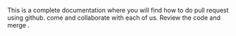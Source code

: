 This is a complete documentation where you will find how to do pull request using github. come and collaborate with each of us.
Review the code and merge .
